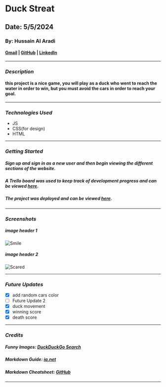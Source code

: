 # Duck Streat

## Date: 5/5/2024

### By: Hussain Al Aradi

#### [Gmail](hussainAlAradi.ha@gmail.com) | [GitHub](https://github.com/HussainALAradi5) | [LinkedIn](https://www.linkedin.com/in/hussain-ahmed-ali-al-aradi-292182292/)

---

### **_Description_**

#### this project is a nice game, you will play as a duck who went to reach the water in order to win, but you must avoid the cars in order to reach your goal.

---

### **_Technologies Used_**

- JS
- CSS(for design)
- HTML

---

### **_Getting Started_**

##### Sign up and sign in as a new user and then begin viewing the different sections of the website.

##### A Trello board was used to keep track of development progress and can be viewed [here](URL).

##### The project was deployed and can be viewed [here](URL).

---

### **_Screenshots_**

##### image header 1

![Smile](https://external-content.duckduckgo.com/iu/?u=https%3A%2F%2Ftse2.mm.bing.net%2Fth%3Fid%3DOIP.PDlm3trgAkY6pGPcbRt4SQHaEK%26pid%3DApi&f=1)

##### image header 2

![Scared](https://external-content.duckduckgo.com/iu/?u=https%3A%2F%2Ftse2.mm.bing.net%2Fth%3Fid%3DOIP.buntINTHFLyDODyMKXNYcgHaEK%26pid%3DApi&f=1)

---

### **_Future Updates_**

- [x] add random cars color
- [ ] Future Update 2
- [x] duck movement
- [x] winning score
- [x] death score

---

### **_Credits_**

##### Funny Images: [DuckDuckGo Search](http://www.duckduckgo.com)

##### Markdown Guide: [ia.net](https://ia.net/writer/support/general/markdown-guide)

##### Markdown Cheatsheet: [GitHub](https://guides.github.com/pdfs/markdown-cheatsheet-online.pdf)

---
